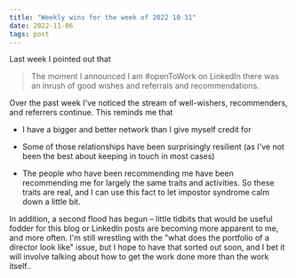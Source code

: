 ```yaml
---
title: "Weekly wins for the week of 2022 10 31"
date: 2022-11-06
tags: post
---
```


Last week I pointed out that

> The moment I announced I am #openToWork on LinkedIn there was an inrush of good wishes and referrals and recommendations.

Over the past week I've noticed the stream of well-wishers, recommenders, and referrers continue. This reminds me that

- I have a bigger and better network than I give myself credit for

- Some of those relationships have been surprisingly resilient (as I've not been the best about keeping in touch in most cases)

- The people who have been recommending me have been recommending me for largely the same traits and activities. So these traits are real, and I can use this fact to let impostor syndrome calm down a little bit.

In addition, a second flood has begun – little tidbits that would be useful fodder for this blog or LinkedIn posts are becoming more apparent to me, and more often. I'm still wrestling with the "what does the portfolio of a director look like" issue, but I hope to have that sorted out soon, and I bet it will involve talking about how to get the work done more than the work itself..
